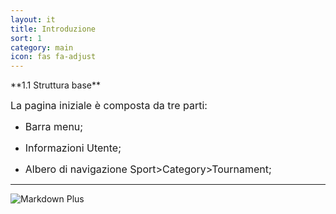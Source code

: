```yaml
---
layout: it
title: Introduzione
sort: 1
category: main
icon: fas fa-adjust
---
```

<p class="message">
    
</p>
**1.1 Struttura base**

<font size="3">La pagina iniziale è composta da tre parti:</font>

- <font size="3">Barra menu;</font>

- <font size="3">Informazioni Utente;</font>

- <font size="3">Albero di navigazione Sport>Category>Tournament;</font>
---
![Markdown Plus]({{site.baseurl}}/public/images/selection/Home_Tool.png)

<p class="message">
  
</p>









